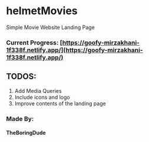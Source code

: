 # helmetMovies
Simple Movie Website Landing Page

### Current Progress: [https://goofy-mirzakhani-1f338f.netlify.app/](https://goofy-mirzakhani-1f338f.netlify.app/)

## TODOS:
1. Add Media Queries
2. Include icons and logo
3. Improve contents of the landing page

### Made By:
#### TheBoringDude
